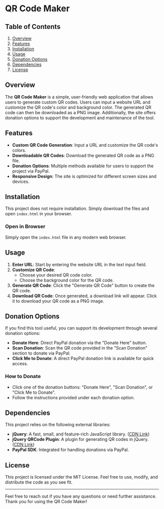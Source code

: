 # QR Code Maker

## Table of Contents
1. [Overview](#overview)
2. [Features](#features)
3. [Installation](#installation)
4. [Usage](#usage)
5. [Donation Options](#donation-options)
6. [Dependencies](#dependencies)
7. [License](#license)

## Overview
The **QR Code Maker** is a simple, user-friendly web application that allows users to generate custom QR codes. Users can input a website URL and customize the QR code's color and background color. The generated QR code can then be downloaded as a PNG image. Additionally, the site offers donation options to support the development and maintenance of the tool.

## Features
- **Custom QR Code Generation**: Input a URL and customize the QR code's colors.
- **Downloadable QR Codes**: Download the generated QR code as a PNG file.
- **Donation Options**: Multiple methods available for users to support the project via PayPal.
- **Responsive Design**: The site is optimized for different screen sizes and devices.

## Installation
This project does not require installation. Simply download the files and open `index.html` in your browser.

### Open in Browser
Simply open the `index.html` file in any modern web browser.

## Usage
1. **Enter URL**: Start by entering the website URL in the text input field.
2. **Customize QR Code**: 
   - Choose your desired QR code color.
   - Choose the background color for the QR code.
3. **Generate QR Code**: Click the "Generate QR Code" button to create the QR code.
4. **Download QR Code**: Once generated, a download link will appear. Click it to download your QR code as a PNG image.

## Donation Options
If you find this tool useful, you can support its development through several donation options:

- **Donate Here**: Direct PayPal donation via the "Donate Here" button.
- **Scan Donation**: Scan the QR code provided in the "Scan Donation" section to donate via PayPal.
- **Click Me to Donate**: A direct PayPal donation link is available for quick access.

### How to Donate
- Click one of the donation buttons: "Donate Here", "Scan Donation", or "Click Me to Donate".
- Follow the instructions provided under each donation option.

## Dependencies
This project relies on the following external libraries:
- **jQuery**: A fast, small, and feature-rich JavaScript library. ([CDN Link](https://cdnjs.cloudflare.com/ajax/libs/jquery/3.5.1/jquery.min.js))
- **jQuery QRCode Plugin**: A plugin for generating QR codes in jQuery. ([CDN Link](https://cdnjs.cloudflare.com/ajax/libs/jquery.qrcode/1.0/jquery.qrcode.min.js))
- **PayPal SDK**: Integrated for handling donations via PayPal.

## License
This project is licensed under the MIT License. Feel free to use, modify, and distribute the code as you see fit.

---

Feel free to reach out if you have any questions or need further assistance. Thank you for using the QR Code Maker!
